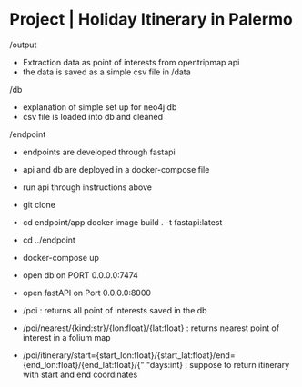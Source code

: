 # Project | Holiday Itinerary in Palermo

/output
- Extraction data as point of interests from opentripmap api
- the data is saved as a simple csv file in /data

/db
- explanation of simple set up for neo4j db
- csv file is loaded into db and cleaned

/endpoint
- endpoints are developed through fastapi
- api and db are deployed in a docker-compose file
- run api through instructions above

- git clone

- cd endpoint/app
docker image build . -t fastapi:latest

- cd ../endpoint
- docker-compose up

- open db on PORT 0.0.0.0:7474

- open fastAPI on Port 0.0.0.0:8000

- /poi : returns all point of interests saved in the db
- /poi/nearest/{kind:str}/{lon:float}/{lat:float} : returns nearest point of interest in a folium map
- /poi/itinerary/start={start_lon:float}/{start_lat:float}/end={end_lon:float}/{end_lat:float}/{"
         "days:int} : suppose to return itinerary with start and end coordinates

